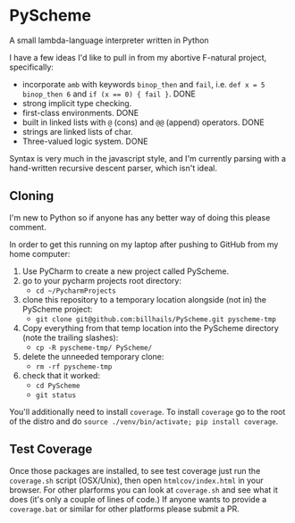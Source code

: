 # PyScheme

A small lambda-language interpreter written in Python

I have a few ideas I'd like to pull in from my abortive F-natural project,
specifically:

* incorporate `amb` with keywords `binop_then` and `fail`, i.e. `def x = 5 binop_then 6`
and `if (x == 0) { fail }`. DONE
* strong implicit type checking.
* first-class environments. DONE
* built in linked lists with `@` (cons) and `@@` (append) operators. DONE
* strings are linked lists of char.
* Three-valued logic system. DONE

Syntax is very much in the javascript style, and I'm currently parsing with a hand-written recursive descent parser,
which isn't ideal.

## Cloning

I'm new to Python so if anyone has any better way of doing this please comment.

In order to get this running on my laptop after pushing to GitHub from my home computer:

1. Use PyCharm to create a new project called PyScheme.
1. go to your pycharm projects root directory:
   * `cd ~/PycharmProjects`
1. clone this repository to a temporary location alongside (not in) the PyScheme project:
   * `git clone git@github.com:billhails/PyScheme.git pyscheme-tmp`
1. Copy everything from that temp location into the PyScheme directory (note the trailing slashes):
   * `cp -R pyscheme-tmp/ PyScheme/`
1. delete the unneeded temporary clone:
   * `rm -rf pyscheme-tmp`
1. check that it worked:
   * `cd PyScheme`
   * `git status`

You'll additionally need to install `coverage`. To install `coverage` go to the root of the distro and do `source ./venv/bin/activate; pip install coverage`.

## Test Coverage

Once those packages are installed, to see test coverage just run the `coverage.sh` script (OSX/Unix), then open
`htmlcov/index.html` in your browser. For other plarforms you can look at `coverage.sh` and see what it does (it's only
a couple of lines of code.) If anyone wants to provide a `coverage.bat` or similar for other platforms please submit a PR.
